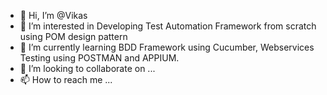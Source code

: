 - 👋 Hi, I’m @Vikas
- 👀 I’m interested in Developing Test Automation Framework from scratch using POM design pattern
- 🌱 I’m currently learning BDD Framework using Cucumber, Webservices Testing using POSTMAN and APPIUM.
- 💞️ I’m looking to collaborate on ...
- 📫 How to reach me ...

<!---
vikas0608/vikas0608 is a ✨ special ✨ repository because its `README.md` (this file) appears on your GitHub profile.
You can click the Preview link to take a look at your changes.
--->
